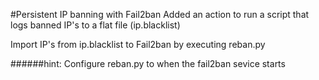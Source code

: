 #Persistent IP banning with Fail2ban
Added an action to run a script that logs banned IP's to a flat file (ip.blacklist)

Import IP's from ip.blacklist to Fail2ban by executing reban.py

######hint: Configure reban.py to when the fail2ban sevice starts

